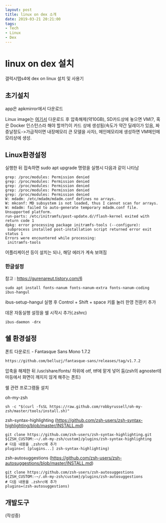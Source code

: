 ```yaml
---
layout: post
title: linux on dex 소개
date: 2019-03-21 20:21:00
tags:
- Tech
- Linux
- Dex
---
```


# linux on dex 설치

갤럭시탭s4에 dex on linux 설치 및 사용기


## 초기설치

app은 apkmirror에서 다운로드

Linux image는 [여기서](https://webview.linuxondex.com/) 다운로드 후 압축해제(약10GB), SD카드상에 놓으면 VM(?, 혹은 Docker 인스턴스라 해야 할까?)이 카드 상에 생성됨(속도가 약간 딜레이가 있음, 짜증날정도->가급적이면 내장메모리 큰 모델을 사자), 메인메모리에 생성하면 VM메인메모리상에 생성. 

## Linux환경설정

실행한 뒤 접속하면 
sudo apt upgrade 명령을 실행시 다음과 같이 나타남

	grep: /proc/modules: Permission denied
	grep: /proc/modules: Permission denied
	grep: /proc/modules: Permission denied
	grep: /proc/modules: Permission denied
	grep: /proc/modules: Permission denied
	W: mdadm: /etc/mdadm/mdadm.conf defines no arrays.
	W: mkconf: MD subsystem is not loaded, thus I cannot scan for arrays.
	W: mdadm: failed to auto-generate temporary mdadm.conf file.
	Unsupported platform.
	run-parts: /etc/initramfs/post-update.d//flash-kernel exited with return code 1
	dpkg: error processing package initramfs-tools (--configure):
	 subprocess installed post-installation script returned error exit status 1
	Errors were encountered while processing:
	 initramfs-tools

어플리케이션 등이 설치는 되나, 해당 에러가 계속 보여짐


### 한글설정

참고 : https://gurenareut.tistory.com/6

    sudo apt install fonts-nanum fonts-nanum-extra fonts-nanum-coding ibus-hangul

ibus-setup-hangul 실행 후 Control + Shift + space 키를 눌러 한영 전환키 추가 

데몬 자동실행 설정을 쉘 시작시 추가(.zshrc)

    ibus-daemon -drx


## 쉘 환경설정

폰트 다운로드 - Fantasque Sans Mono 1.7.2 
	
    https://github.com/belluzj/fantasque-sans/releases/tag/v1.7.2

압축을 해제한 뒤 /usr/share/fonts/ 하위에 otf, ttf에 맡게 넣어 둠(zsh의 agnoster테마등에서 화면이 깨지지 않게 해주는 폰트)


쉘 관련 프로그램들 설치

    
oh-my-zsh 

    sh -c "$(curl -fsSL https://raw.github.com/robbyrussell/oh-my-zsh/master/tools/install.sh)"

zsh-syntax-highlighting
(https://github.com/zsh-users/zsh-syntax-highlighting/blob/master/INSTALL.md)

    git clone https://github.com/zsh-users/zsh-syntax-highlighting.git ${ZSH_CUSTOM:-~/.oh-my-zsh/custom}/plugins/zsh-syntax-highlighting
    # 다음 내용을 .zshrc에 추가
    plugins=( [plugins...] zsh-syntax-highlighting)

zsh-autosuggestions
(https://github.com/zsh-users/zsh-autosuggestions/blob/master/INSTALL.md)

    git clone https://github.com/zsh-users/zsh-autosuggestions ${ZSH_CUSTOM:-~/.oh-my-zsh/custom}/plugins/zsh-autosuggestions
    # 다음 내용을 .zshrc에 추가
    plugins=(zsh-autosuggestions)

## 개발도구


(작성중)